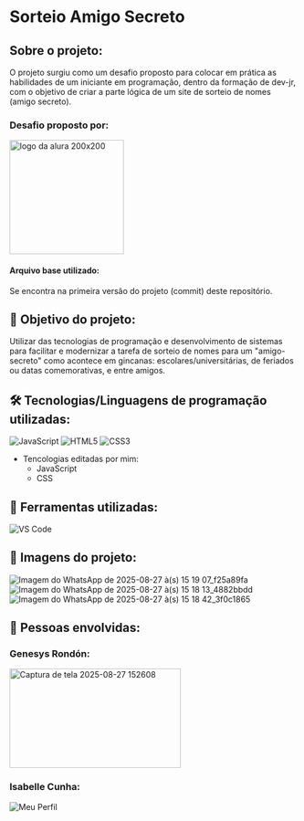 # Sorteio Amigo Secreto
## Sobre o projeto:
O projeto surgiu como um desafio proposto para colocar em prática as habilidades de um iniciante em programação, dentro da formação de dev-jr, com o objetivo de criar a parte lógica de um site de sorteio de nomes (amigo secreto).

### Desafio proposto por:
<img width="200" height="200" alt="logo da alura 200x200" src="https://github.com/user-attachments/assets/46292942-eba9-4a40-95ac-d0b5dbb06e39" />

#### Arquivo base utilizado:
Se encontra na primeira versão do projeto (commit) deste repositório.

## 🎯 Objetivo do projeto:
Utilizar das tecnologias de programação e desenvolvimento de sistemas para facilitar e modernizar a tarefa de sorteio de nomes para um "amigo-secreto" como acontece em gincanas: escolares/universitárias, de feriados ou datas comemorativas, e entre amigos.

## 🛠 Tecnologias/Linguagens de programação utilizadas:
![JavaScript](https://img.shields.io/badge/JavaScript-F7DF1E?style=for-the-badge&logo=javascript&logoColor=black)
![HTML5](https://img.shields.io/badge/HTML5-E34F26?style=for-the-badge&logo=html5&logoColor=white)
![CSS3](https://img.shields.io/badge/CSS3-1572B6?style=for-the-badge&logo=css3&logoColor=white)
- Tencologias editadas por mim:
    -  JavaScript
    -  CSS

## 🔧 Ferramentas utilizadas:
![VS Code](https://img.shields.io/badge/VS_Code-007ACC?style=for-the-badge&logo=visual-studio-code&logoColor=white)

## 📸 Imagens do projeto:
![Imagem do WhatsApp de 2025-08-27 à(s) 15 19 07_f25a89fa](https://github.com/user-attachments/assets/d75740a3-ac85-4252-8307-2235135720ae)
![Imagem do WhatsApp de 2025-08-27 à(s) 15 18 13_4882bbdd](https://github.com/user-attachments/assets/a8d9709d-a443-4250-b8ed-785527bc775d)
![Imagem do WhatsApp de 2025-08-27 à(s) 15 18 42_3f0c1865](https://github.com/user-attachments/assets/07b264f6-24ca-4d71-9930-1fab965483f2)

## 👤 Pessoas envolvidas:
### Genesys Rondón:
<img width="300" height="174" alt="Captura de tela 2025-08-27 152608" src="https://github.com/user-attachments/assets/ef84b34a-40c2-4040-ad7a-dbf01e6d3133" />

### Isabelle Cunha:
![Meu Perfil](https://github.com/isabelle-cunha.png)


